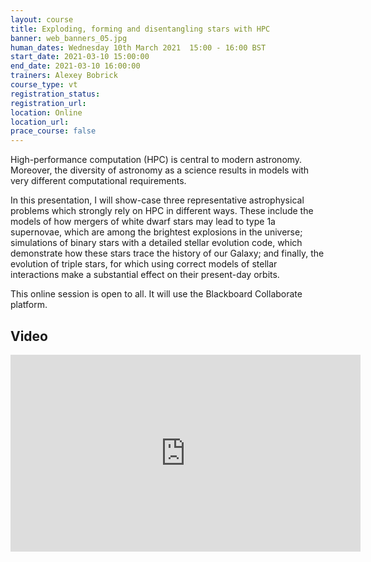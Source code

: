 ```yaml
---
layout: course
title: Exploding, forming and disentangling stars with HPC
banner: web_banners_05.jpg
human_dates: Wednesday 10th March 2021  15:00 - 16:00 BST
start_date: 2021-03-10 15:00:00
end_date: 2021-03-10 16:00:00
trainers: Alexey Bobrick 
course_type: vt
registration_status:
registration_url:
location: Online
location_url:
prace_course: false
---
```


High-performance computation (HPC) is central to modern  astronomy. Moreover, the diversity of astronomy as a science results  in models with very different computational requirements. 

In this  presentation, I will show-case three representative astrophysical  problems which strongly rely on HPC in different ways. These include  the models of how mergers of white dwarf stars may lead to type 1a  supernovae, which are among the brightest explosions in the universe;  simulations of binary stars with a detailed stellar evolution code,  which demonstrate how these stars trace the history of our Galaxy; and  finally, the evolution of triple stars, for which using correct models  of stellar interactions make a substantial effect on their present-day orbits.

This online session is open to all. It will use the Blackboard Collaborate platform. 


<section id="service">

<!--

  <div class="row ">	

      <div class="col-xs-6 col-sm-4">
        <a class="ar2_linkbox ar2_linkbox-teal" 
          href="https://eu.bbcollab.com/guest/98988de6dd17404e93ec33633e849ea0">
          <strong>Join Session</strong><br/>
          Join this online session in your browser
        </a>
      </div>

      <div class="col-xs-6 col-sm-4">
        <a class="ar2_linkbox ar2_linkbox-green" href="courses/"
           href="myevents.ics">
          <strong>Add to Calendar</strong><br/>
          Download ICS file to add this event to your calendar complete with join link
        </a>
      </div>

											
    </div>

-->



<h2><a name="video">Video</a></h2>

<div>

<iframe title="Video"  width="560" height="315" src="https://www.youtube.com/embed/No7R2GvVBFY" frameborder="0" allow="accelerometer; autoplay; encrypted-media; gyroscope; picture-in-picture" allowfullscreen></iframe>

</div>



<!--

<section id="service">
  <div class="container">
    <div class="row ">	



      <div class="col-xs-6 col-sm-4">
        <a class="ar2_linkbox ar2_linkbox-teal" href="  ">
          <strong>Transcript</strong><br/>
          Download a transcript of the video audio
        </a>
      </div>



      <div class="col-xs-6 col-sm-4">
        <a class="ar2_linkbox ar2_linkbox-green" href="courses/"
           href="ARCHER2_Training_VT.pdf">
          <strong>Slides</strong><br/>
          Download pdf of the presentation.
        </a>
      </div>
										
    </div>
  </div>
</section>
-->
